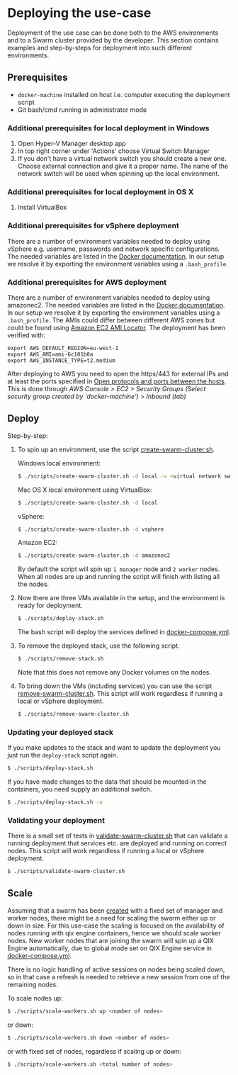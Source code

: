# Deploying the use-case

Deployment of the use case can be done both to the AWS environments and to a Swarm cluster provided by the developer. This section contains examples and step-by-steps for deployment into such different environments.

## Prerequisites

* `docker-machine` installed on host i.e. computer executing the deployment script
* Git bash/cmd running in administrator mode

### Additional prerequisites for local deployment in Windows

1. Open Hyper-V Manager desktop app
2. In top right corner under 'Actions' choose Virtual Switch Manager
3. If you don't have a virtual network switch you should create a new one. Choose external connection and give it a proper name. The name of the network switch will be used when spinning up the local environment.

### Additional prerequisites for local deployment in OS X

1. Install VirtualBox

### Additional prerequisites for vSphere deployment

There are a number of environment variables needed to deploy using vSphere e.g. username, passwords and network specific configurations. The needed variables are listed in the [Docker documentation](https://docs.docker.com/machine/drivers/vsphere/). In our setup we resolve it by exporting the environment variables using a `.bash_profile`.

### Additional prerequisites for AWS deployment

There are a number of environment variables needed to deploy using amazonec2. The needed variables are listed in the [Docker documentation](https://docs.docker.com/machine/drivers/aws/). In our setup we resolve it by exporting the environment variables using a `.bash_profile`.
The AMIs could differ between different AWS zones  but could be found using [Amazon EC2 AMI Locator](https://cloud-images.ubuntu.com/locator/ec2/).
The deployment has been verified with:
```
export AWS_DEFAULT_REGION=eu-west-1
export AWS_AMI=ami-6c101b0a
export AWS_INSTANCE_TYPE=t2.medium
```
After deploying to AWS you need to open the https/443 for external IPs and at least the ports specified in [Open protocols and ports between the hosts](https://docs.docker.com/engine/swarm/swarm-tutorial/#open-protocols-and-ports-between-the-hosts). This is done through *AWS Console > EC2 > Security Groups (Select security group created by 'docker-machine') > Inbound (tab)*

## Deploy

Step-by-step:

1. To spin up an environment, use the script [create-swarm-cluster.sh](../scripts/create-swarm-cluster.sh).

    Windows local environment:
    ```bash
    $ ./scripts/create-swarm-cluster.sh -d local -v <virtual network switch name>
    ```
    Mac OS X local environment using VirtualBox:
    ```bash
    $ ./scripts/create-swarm-cluster.sh -d local
    ```
    vSphere:
    ```bash
    $ ./scripts/create-swarm-cluster.sh -d vsphere
    ```
    Amazon EC2:
    ```bash
    $ ./scripts/create-swarm-cluster.sh -d amazonec2
    ```
    By default the script will spin up `1 manager` node and `2 worker` nodes. When all nodes are up and running the script will finish with listing all the nodes.

2. Now there are three VMs available in the setup, and the environment is ready for deployment.
    ```bash
    $ ./scripts/deploy-stack.sh
    ```
    The bash script will deploy the services defined in [docker-compose.yml](../docker-compose.yml).

3. To remove the deployed stack, use the following script.
    ```bash
    $ ./scripts/remove-stack.sh
    ```
    Note that this does not remove any Docker volumes on the nodes.

4. To bring down the VMs (including services) you can use the script [remove-swarm-cluster.sh](../scripts/remove-swarm-cluster.sh). This script will work regardless if running a local or vSphere deployment.
    ```bash
    $ ./scripts/remove-swarm-cluster.sh
    ```

### Updating your deployed stack

If you make updates to the stack and want to update the deployment you just run the ```deploy-stack``` script again.

```bash
$ ./scripts/deploy-stack.sh
```
If you have made changes to the data that should be mounted in the containers, you need supply an additional switch.
```bash
$ ./scripts/deploy-stack.sh -o
```

### Validating your deployment

There is a small set of tests in [validate-swarm-cluster.sh](../scripts/validate-swarm-cluster.sh) that can validate a running deployment that services etc. are deployed and running on correct nodes. This script will work regardless if running a local or vSphere deployment.

```bash
$ ./scripts/validate-swarm-cluster.sh
```

## Scale

Assuming that a swarm has been [created](#deploy) with a fixed set of manager and worker nodes, there might be a need for scaling the swarm either up or down in size. For this use-case the scaling is focused on the availability of nodes running with qix engine containers, hence we should scale worker nodes. New worker nodes that are joining the swarm will spin up a QIX Engine automatically, due to global mode set on QIX Engine service in [docker-compose.yml](../docker-compose.yml).

There is no logic handling of active sessions on nodes being scaled down, so in that case a refresh is needed to retrieve a new session from one of the remaining nodes.

To scale nodes up:

```bash
$ ./scripts/scale-workers.sh up <number of nodes>
```

or down:

```bash
$ ./scripts/scale-workers.sh down <number of nodes>
```

or with fixed set of nodes, regardless if scaling up or down:

```bash
$ ./scripts/scale-workers.sh <total number of nodes>
```
